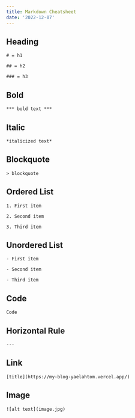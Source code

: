 ```yaml
---
title: Markdown Cheatsheet
date: '2022-12-07'
---
```


Heading
---
` # = h1 `

` ## = h2 `

` ### = h3 `

Bold
---
` *** bold text *** `

Italic
---
` *italicized text* `

Blockquote
---
` > blockquote `

Ordered List
---
`1. First item`

`2. Second item`

`3. Third item`

Unordered List
---
` - First item `

` - Second item `

` - Third item `

Code
---
`Code`

Horizontal Rule
---
`---`

Link
---
` [title](https://my-blog-yaelahtom.vercel.app/) `

Image
---
` ![alt text](image.jpg) `